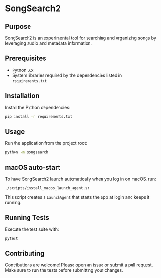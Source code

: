 # SongSearch2

## Purpose
SongSearch2 is an experimental tool for searching and organizing songs by leveraging audio and metadata information.

## Prerequisites
- Python 3.x
- System libraries required by the dependencies listed in `requirements.txt`

## Installation
Install the Python dependencies:

```bash
pip install -r requirements.txt
```

## Usage
Run the application from the project root:

```bash
python -m songsearch
```

## macOS auto-start
To have SongSearch2 launch automatically when you log in on macOS, run:

```bash
./scripts/install_macos_launch_agent.sh
```

This script creates a `LaunchAgent` that starts the app at login and keeps it running.

## Running Tests
Execute the test suite with:

```bash
pytest
```

## Contributing
Contributions are welcome! Please open an issue or submit a pull request. Make sure to run the tests before submitting your changes.
